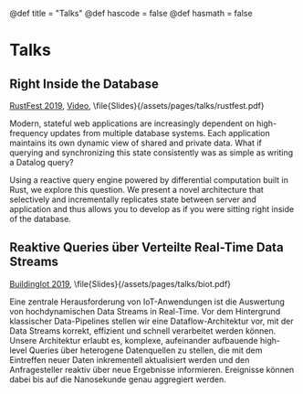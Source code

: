 @def title = "Talks"
@def hascode = false
@def hasmath = false

# Talks

## Right Inside the Database
[RustFest 2019](https://barcelona.rustfest.eu/sessions/right-inside-the-database),
[Video](https://www.youtube.com/watch?v=6aTXW5mOlj4&feature=youtu.be),
\file{Slides}{/assets/pages/talks/rustfest.pdf}

Modern, stateful web applications are increasingly dependent on
high-frequency updates from multiple database systems. Each
application maintains its own dynamic view of shared and private
data. What if querying and synchronizing this state consistently was
as simple as writing a Datalog query?

Using a reactive query engine powered by differential computation
built in Rust, we explore this question. We present a novel
architecture that selectively and incrementally replicates state
between server and application and thus allows you to develop as if
you were sitting right inside of the database.

## Reaktive Queries über Verteilte Real-Time Data Streams
[BuildingIot
2019](https://www.buildingiot.de/2019/veranstaltung-7795-reaktive-queries-%C3%BCber-verteilte-real-time-data-streams.html),
\file{Slides}{/assets/pages/talks/biot.pdf}

Eine zentrale Herausforderung von IoT-Anwendungen ist die Auswertung
von hochdynamischen Data Streams in Real-Time. Vor dem Hintergrund
klassischer Data-Pipelines stellen wir eine Dataflow-Architektur vor,
mit der Data Streams korrekt, effizient und schnell verarbeitet werden
können. Unsere Architektur erlaubt es, komplexe, aufeinander
aufbauende high-level Queries über heterogene Datenquellen zu stellen,
die mit dem Eintreffen neuer Daten inkrementell aktualisiert werden
und den Anfragesteller reaktiv über neue Ergebnisse
informieren. Ereignisse können dabei bis auf die Nanosekunde genau
aggregiert werden.


